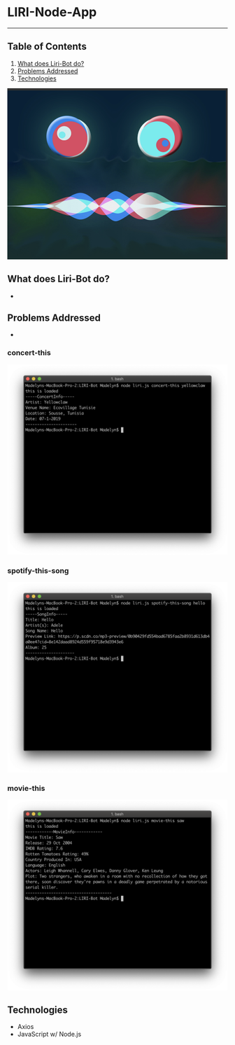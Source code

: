 # LIRI-Node-App
----------

## Table of Contents 
1. [What does Liri-Bot do?](#target)
2. [Problems Addressed](#problems)
3. [Technologies](#technologies)


![MainDisplay](assets/images/liriBot.png)
<a name="target"></a>
## What does Liri-Bot do?
* 

<a name="problems"></a>
## Problems Addressed
* 

### concert-this 
![ConcertDisplay](assets/images/Liri-Concert.png)

### spotify-this-song 
![SpotifyDisplay](assets/images/Liri-Spotify.png)

### movie-this 
![MovieDisplay](assets/images/Liri-Movie.png)



<a name="technologies"></a>
## Technologies

 - Axios
 - JavaScript w/ Node.js 





